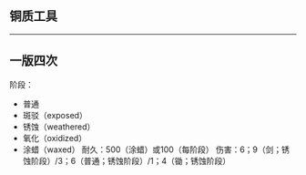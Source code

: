 ## 铜质工具
---
一版四次
---

阶段：
- 普通
- 斑驳（exposed）
- 锈蚀（weathered）
- 氧化（oxidized）
- 涂蜡（waxed）
耐久：500（涂蜡）或100（每阶段）
伤害：6；9（剑；锈蚀阶段）/3；6（普通；锈蚀阶段）/1；4（锄；锈蚀阶段）